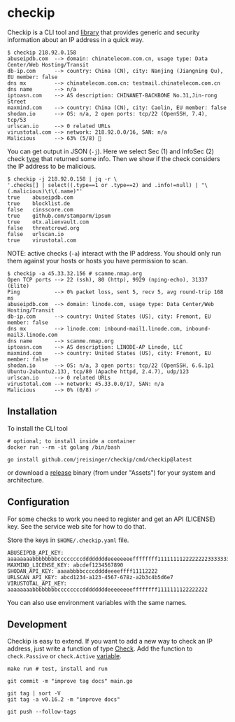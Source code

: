 # checkip

Checkip is a CLI tool and [library](https://pkg.go.dev/github.com/jreisinger/checkip/check) that provides generic and security information about an IP address in a quick way.

```
$ checkip 218.92.0.158
abuseipdb.com  --> domain: chinatelecom.com.cn, usage type: Data Center/Web Hosting/Transit
db-ip.com      --> country: China (CN), city: Nanjing (Jiangning Qu), EU member: false
dns mx         --> chinatelecom.com.cn: testmail.chinatelecom.com.cn
dns name       --> n/a
iptoasn.com    --> AS description: CHINANET-BACKBONE No.31,Jin-rong Street
maxmind.com    --> country: China (CN), city: Caolin, EU member: false
shodan.io      --> OS: n/a, 2 open ports: tcp/22 (OpenSSH, 7.4), tcp/53
urlscan.io     --> 0 related URLs
virustotal.com --> network: 218.92.0.0/16, SAN: n/a
Malicious      --> 63% (5/8) 🚫
```

You can get output in JSON (`-j`). Here we select Sec (1) and InfoSec (2) check [type](https://pkg.go.dev/github.com/jreisinger/checkip#Type) that returned some info. Then we show if the check considers the IP address to be malicious.

```
$ checkip -j 218.92.0.158 | jq -r \
'.checks[] | select((.type==1 or .type==2) and .info!=null) | "\(.malicious)\t\(.name)"'
true	abuseipdb.com
true	blocklist.de
false	cinsscore.com
true	github.com/stamparm/ipsum
true	otx.alienvault.com
false	threatcrowd.org
false	urlscan.io
true	virustotal.com
```

NOTE: active checks (`-a`) interact with the IP address. You should only run them against your hosts or hosts you have permission to scan.

```
$ checkip -a 45.33.32.156 # scanme.nmap.org
Open TCP ports --> 22 (ssh), 80 (http), 9929 (nping-echo), 31337 (Elite)
Ping           --> 0% packet loss, sent 5, recv 5, avg round-trip 168 ms
abuseipdb.com  --> domain: linode.com, usage type: Data Center/Web Hosting/Transit
db-ip.com      --> country: United States (US), city: Fremont, EU member: false
dns mx         --> linode.com: inbound-mail1.linode.com, inbound-mail3.linode.com
dns name       --> scanme.nmap.org
iptoasn.com    --> AS description: LINODE-AP Linode, LLC
maxmind.com    --> country: United States (US), city: Fremont, EU member: false
shodan.io      --> OS: n/a, 3 open ports: tcp/22 (OpenSSH, 6.6.1p1 Ubuntu-2ubuntu2.13), tcp/80 (Apache httpd, 2.4.7), udp/123
urlscan.io     --> 0 related URLs
virustotal.com --> network: 45.33.0.0/17, SAN: n/a
Malicious      --> 0% (0/8) ✅
```

## Installation

To install the CLI tool

```
# optional; to install inside a container
docker run --rm -it golang /bin/bash

go install github.com/jreisinger/checkip/cmd/checkip@latest
```

or download a [release](https://github.com/jreisinger/checkip/releases) binary (from under "Assets") for your system and architecture.

## Configuration

For some checks to work you need to register and get an API (LICENSE) key. See the service web site for how to do that.

Store the keys in `$HOME/.checkip.yaml` file.

```
ABUSEIPDB_API_KEY: aaaaaaaabbbbbbbbccccccccddddddddeeeeeeeeffffffff11111111222222223333333344444444
MAXMIND_LICENSE_KEY: abcdef1234567890
SHODAN_API_KEY: aaaabbbbccccddddeeeeffff11112222
URLSCAN_API_KEY: abcd1234-a123-4567-678z-a2b3c4b5d6e7
VIRUSTOTAL_API_KEY: aaaaaaaabbbbbbbbccccccccddddddddeeeeeeeeffffffff1111111122222222
```

You can also use environment variables with the same names.

## Development

Checkip is easy to extend. If you want to add a new way to check an IP address, just write a function of type [Check](https://pkg.go.dev/github.com/jreisinger/checkip#Check). Add the function to `check.Passive` or `check.Active` [variable](https://pkg.go.dev/github.com/jreisinger/checkip/check#pkg-variables).

```
make run # test, install and run

git commit -m "improve tag docs" main.go

git tag | sort -V
git tag -a v0.16.2 -m "improve docs"

git push --follow-tags
```
